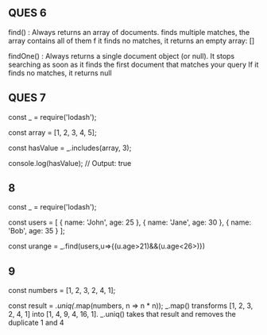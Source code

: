 ## QUES 6


find() : Always returns an array of documents.
 finds multiple matches, the array contains all of them
 f it finds no matches, it returns an empty array: []


findOne() : Always returns a single document object (or null).
It stops searching as soon as it finds the first document that matches your query
If it finds no matches, it returns null


## QUES 7

const _ = require('lodash');

const array = [1, 2, 3, 4, 5];

const hasValue = _.includes(array, 3);

console.log(hasValue);
// Output: true


## 8

const _ = require('lodash');

const users = [
    { name: 'John', age: 25 },
    { name: 'Jane', age: 30 },
    { name: 'Bob', age: 35 }
];

const urange = _.find(users,u=>{(u.age>21)&&(u.age<26>)})



## 9

const numbers = [1, 2, 3, 2, 4, 1];

const result = _.uniq(_.map(numbers, n => n * n));
_.map() transforms [1, 2, 3, 2, 4, 1] into [1, 4, 9, 4, 16, 1].
_.uniq() takes that result and removes the duplicate 1 and 4